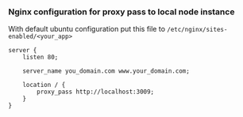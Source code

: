 ### Nginx configuration for proxy pass to local node instance

With default ubuntu configuration put this file to `/etc/nginx/sites-enabled/<your_app>`

```nginx
server {
    listen 80;

    server_name you_domain.com www.your_domain.com;

    location / {
        proxy_pass http://localhost:3009;
    }
}
```
